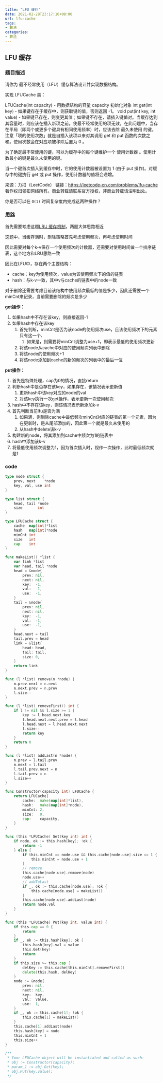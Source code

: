 ```yaml
---
title: "LFU 缓存"
date: 2021-02-28T23:17:10+08:00
url: lfu-cache
tags:
- 算法
categories: 
- 算法
---
```


## LFU 缓存

### 题目描述

请你为 最不经常使用（LFU）缓存算法设计并实现数据结构。

实现 LFUCache 类：

LFUCache(int capacity) - 用数据结构的容量 capacity 初始化对象
int get(int key) - 如果键存在于缓存中，则获取键的值，否则返回 -1。
void put(int key, int value) - 如果键已存在，则变更其值；如果键不存在，请插入键值对。当缓存达到其容量时，则应该在插入新项之前，使最不经常使用的项无效。在此问题中，当存在平局（即两个或更多个键具有相同使用频率）时，应该去除 最久未使用 的键。
注意「项的使用次数」就是自插入该项以来对其调用 get 和 put 函数的次数之和。使用次数会在对应项被移除后置为 0 。

为了确定最不常使用的键，可以为缓存中的每个键维护一个 使用计数器 。使用计数最小的键是最久未使用的键。

当一个键首次插入到缓存中时，它的使用计数器被设置为 1 (由于 put 操作)。对缓存中的键执行 get 或 put 操作，使用计数器的值将会递增。

来源：力扣（LeetCode）
链接：https://leetcode-cn.com/problems/lfu-cache
著作权归领扣网络所有。商业转载请联系官方授权，非商业转载请注明出处。

你是否可以在 `O(1)` 时间复杂度内完成这两种操作？

<!--more-->

### 思路

首先需要考虑这题[LRU 缓存机制](https://leetcode-cn.com/problems/lru-cache/)，两题大体思路相近

这题中，当缓存满时，删除策略首先考虑使用频次，再考虑使用时间

因此需要对每个k-v保存一个使用频次的计数器，还需要对使用时间做一个排序链表，这个地方和LRU思路一致

因此在LFU中，存在两个主要结构：

- cache：key为使用频次，value为该使用频次下的值的链表
- hash：与k-v一致，其中v与cache的链表中的node一致

对于删除还需要考虑目前该结构中使用频次最低的值是多少，因此还需要一个minCnt来记录，当前需要删除的频次是多少

**get操作：**

1. 如果hash中不存在该key，则直接返回-1
2. 如果hash中存在该key
   1. 首先判断，minCnt是否为该node的使用频次use，且该使用频次下的元素只有这一个、
      1. 如果是，则需要将minCnt调整为use+1，即表示最低的使用频次更新
   2. 将该node从cache中对应的使用频次列表中删除
   3. 将该node的使用频次+1
   4. 将该node添加到cache的新的频次的列表中的最后一位

**put操作：**

1. 首先是特殊处理，cap为0的情况，直接return
2. 判断hash中是否存在该key，如果存在，该情况表示更新值
   1. 更新hash中该key对应的node的val
   2. 对该key执行一次get操作，表示更新一次使用频次
3. hash中不存在该key，则该情况表示新添加k-v
4. 首先判断当前lfu是否为满
   1. 如果满，则删除cache中最低频次minCnt对应的链表的第一个元素，因为在更新时，是从尾部添加的，因此第一个就是最久未使用的
   2. 从hash中delete该k-v
5. 构建新的node，将其添加到cache中频次为1的链表中
6. hash中添加该k-v
7. 将最低使用频次调整为1，因为首次插入时，视作一次操作，此时最低频次就是1

### code

```go
type node struct {
	prev, next    *node
	key, val, use int
}

type list struct {
	head, tail *node
	size       int
}

type LFUCache struct {
	cache  map[int]*list
	hash   map[int]*node
	minCnt int
	size   int
	cap    int
}

func makeList() *list {
	var link *list
	var head, tail *node
	head = &node{
		prev: nil,
		next: nil,
		key:  -1,
		val:  -1,
		use:  -1,
	}
	tail = &node{
		prev: nil,
		next: nil,
		key:  -1,
		val:  -1,
		use:  -1,
	}
	head.next = tail
	tail.prev = head
	link = &list{
		head: head,
		tail: tail,
		size: 0,
	}
	return link
}

func (l *list) remove(n *node) {
	n.prev.next = n.next
	n.next.prev = n.prev
	l.size--
}

func (l *list) removeFirst() int {
	if l != nil && l.size >= 1 {
		key := l.head.next.key
		l.head.next.next.prev = l.head
		l.head.next = l.head.next.next
		l.size--
		return key
	}
	return 0
}

func (l *list) addLast(n *node) {
	n.prev = l.tail.prev
	n.next = l.tail
	l.tail.prev.next = n
	l.tail.prev = n
	l.size++
}

func Constructor(capacity int) LFUCache {
	return LFUCache{
		cache:  make(map[int]*list),
		hash:   make(map[int]*node),
		minCnt: 2,
		size:   0,
		cap:    capacity,
	}
}

func (this *LFUCache) Get(key int) int {
	if node, ok := this.hash[key]; !ok {
		return -1
	} else {
		if this.minCnt == node.use && this.cache[node.use].size == 1 {
			this.minCnt = node.use + 1
		}
		// remove
		this.cache[node.use].remove(node)
		node.use++
		// addToLast
		if _, ok := this.cache[node.use]; !ok {
			this.cache[node.use] = makeList()
		}
		this.cache[node.use].addLast(node)
		return node.val
	}
}

func (this *LFUCache) Put(key int, value int) {
	if this.cap == 0 {
		return
	}
	if _, ok := this.hash[key]; ok {
		this.hash[key].val = value
		this.Get(key)
		return
	}
	if this.size >= this.cap {
		delKey := this.cache[this.minCnt].removeFirst()
		delete(this.hash, delKey)
	}
	node := &node{
		prev: nil,
		next: nil,
		key:  key,
		val:  value,
		use:  1,
	}
	if _, ok := this.cache[1]; !ok {
		this.cache[1] = makeList()
	}
	this.cache[1].addLast(node)
	this.hash[key] = node
	this.minCnt = 1
	this.size++
}

/**
 * Your LFUCache object will be instantiated and called as such:
 * obj := Constructor(capacity);
 * param_1 := obj.Get(key);
 * obj.Put(key,value);
 */
```

